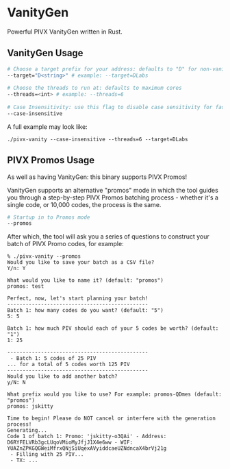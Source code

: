 # VanityGen
Powerful PIVX VanityGen written in Rust.

## VanityGen Usage
```bash
# Choose a target prefix for your address: defaults to "D" for non-vanity mode
--target="D<string>" # example: --target=DLabs
    
# Choose the threads to run at: defaults to maximum cores
--threads=<int> # example: --threads=6
    
# Case Insensitivity: use this flag to disable case sensitivity for faster searches
--case-insensitive
```

A full example may look like:
```
./pivx-vanity --case-insensitive --threads=6 --target=DLabs
```

## PIVX Promos Usage

As well as having VanityGen: this binary supports PIVX Promos!

VanityGen supports an alternative "promos" mode in which the tool guides you through a step-by-step PIVX Promos batching process - whether it's a single code, or 10,000 codes, the process is the same.

```bash
# Startup in to Promos mode
--promos
```

After which, the tool will ask you a series of questions to construct your batch of PIVX Promo codes, for example:
```
% ./pivx-vanity --promos
Would you like to save your batch as a CSV file?
Y/n: Y

What would you like to name it? (default: "promos")
promos: test

Perfect, now, let's start planning your batch!
----------------------------------------------
Batch 1: how many codes do you want? (default: "5")
5: 5

Batch 1: how much PIV should each of your 5 codes be worth? (default: "1")
1: 25

----------------------------------------------
 - Batch 1: 5 codes of 25 PIV
... for a total of 5 codes worth 125 PIV
----------------------------------------------
Would you like to add another batch?
y/N: N

What prefix would you like to use? For example: promos-QDmes (default: "promos")
promos: jskitty

Time to begin! Please do NOT cancel or interfere with the generation process!
Generating...
Code 1 of batch 1: Promo: 'jskitty-o3QAi' - Address: D6RYFELVRb3gcLUqoVMioMyJfjJ1X4e6ww - WIF: YUAZnZPKGQGWeiMfrxQNjSiUqexAVyiddcaeUZNdncaX4brVj21g
 - Filling with 25 PIV...
 - TX: ...
```

